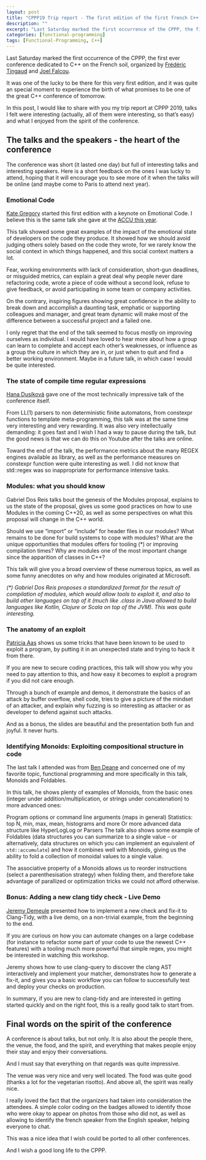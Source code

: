 ```yaml
---
layout: post
title: "CPPP19 Trip report - The first edition of the first french C++ conference"
description: ""
excerpt: "Last Saturday marked the first occurrence of the CPPP, the first conference dedicated to C++ on the French soil, organized by Frédéric Tingaud and Joel Falcou."
categories: [functional-programming]
tags: [Functional-Programming, C++]
---
```


Last Saturday marked the first occurrence of the CPPP, the first ever conference dedicated to C++ on the French soil, organized by [Frédéric Tingaud](https://twitter.com/FredTingaudDev) and [Joel Falcou](https://twitter.com/joel_f).

It was one of the lucky to be there for this very first edition, and it was quite an special moment to experience the birth of what promises to be one of the great C++ conference of tomorrow.

In this post, I would like to share with you my trip report at CPPP 2019, talks I felt were interesting (actually, all of them were interesting, so that’s easy) and what I enjoyed from the spirit of the conference.

## The talks and the speakers - the heart of the conference

The conference was short (it lasted one day) but full of interesting talks and interesting speakers. Here is a short feedback on the ones I was lucky to attend, hoping that it will encourage you to see more of it when the talks will be online (and maybe come to Paris to attend next year).

### Emotional Code

[Kate Gregory](https://twitter.com/gregcons) started this first edition with a keynote on Emotional Code. I believe this is the same talk she gave at the [ACCU this year](https://www.youtube.com/watch?v=uloVXmSHiSo).

This talk showed some great examples of the impact of the emotional state of developers on the code they produce. It showed how we should avoid judging others solely based on the code they wrote, for we rarely know the social context in which things happened, and this social context matters a lot.

Fear, working environments with lack of consideration, short-gun deadlines, or misguided metrics, can explain a great deal why people never dare refactoring code, wrote a piece of code without a second look, refuse to give feedback, or avoid participating in some team or company activities.

On the contrary, inspiring figures showing great confidence in the ability to break down and accomplish a daunting task, emphatic or supporting colleagues and manager, and great team dynamic will make most of the difference between a successful project and a failed one.

I only regret that the end of the talk seemed to focus mostly on improving ourselves as individual. I would have loved to hear more about how a group can learn to complete and accept each other’s weaknesses, or influence as a group the culture in which they are in, or just when to quit and find a better working environment. Maybe in a future talk, in which case I would be quite interested.

### The state of compile time regular expressions

[Hana Dusíková](https://twitter.com/hankadusikova) gave one of the most technically impressive talk of the conference itself.

From LL(1) parsers to non deterministic finite automatons, from constexpr functions to template meta-programming, this talk was at the same time very interesting and very rewarding. It was also very intellectually demanding: it goes fast and I wish I had a way to pause during the talk, but the good news is that we can do this on Youtube after the talks are online.

Toward the end of the talk, the performance metrics about the many REGEX engines available as library, as well as the performance measures on constexpr function were quite interesting as well. I did not know that std::regex was so inappropriate for performance intensive tasks.

### Modules: what you should know

Gabriel Dos Reis talks bout the genesis of the Modules proposal, explains to us the state of the proposal, gives us some good practices on how to use Modules in the coming C++20, as well as some perspectives on what this proposal will change in the C++ world.

Should we use “import” or “include” for header files in our modules? What remains to be done for build systems to cope with modules? What are the unique opportunities that modules offers for tooling (*) or improving compilation times? Why are modules one of the most important change since the apparition of classes in C++?

This talk will give you a broad overview of these numerous topics, as well as some funny anecdotes on why and how modules originated at Microsoft.

_(*) Gabriel Dos Reis proposes a standardized format for the result of compilation of modules, which would allow tools to exploit it, and also to build other languages on top of it (much like .class in Java allowed to build languages like Kotlin, Clojure or Scala on top of the JVM). This was quite interesting._

### The anatomy of an exploit

[Patricia Aas](https://twitter.com/pati_gallardo) shows us some tricks that have been known to be used to exploit a program, by putting it in an unexpected state and trying to hack it from there.

If you are new to secure coding practices, this talk will show you why you need to pay attention to this, and how easy it becomes to exploit a program if you did not care enough.

Through a bunch of example and demos, it demonstrate the basics of an attack by buffer overflow, shell code, tries to give a picture of the mindset of an attacker, and explain why fuzzing is so interesting as attacker or as developer to defend against such attacks.

And as a bonus, the slides are beautiful and the presentation both fun and joyful. It never hurts.

### Identifying Monoids: Exploiting compositional structure in code

The last talk I attended was from [Ben Deane](https://twitter.com/ben_deane) and concerned one of my favorite topic, functional programming and more specifically in this talk, Monoids and Foldables.

In this talk, he shows plenty of examples of Monoids, from the basic ones (integer under addition/multiplication, or strings under concatenation) to more advanced ones:

Program options or command line arguments (maps in general)
Statistics: top N, min, max, mean, histograms and more
Or more advanced data structure like HyperLogLog or Parsers
The talk also shows some example of Foldables (data structures you can summarize to a single value – or alternatively, data structures on which you can implement an equivalent of `std::accumulate`) and how it combines well with Monoids, giving us the ability to fold a collection of monoidal values to a single value.

The associative property of a Monoids allows us to reorder instructions (select a parenthesisation strategy) when folding them, and therefore take advantage of parallized or optimization tricks we could not afford otherwise.

### Bonus: Adding a new clang tidy check - Live Demo

[Jeremy Demeule](https://twitter.com/jeremydemeule) presented how to implement a new check and fix-it to Clang-Tidy, with a live demo, on a non-trivial example, from the beginning to the end.

If you are curious on how you can automate changes on a large codebase (for instance to refactor some part of your code to use the newest C++ features) with a tooling much more powerful that simple regex, you might be interested in watching this workshop.

Jeremy shows how to use clang-query to discover the clang AST interactively and implement your matcher, demonstrates how to generate a fix-it, and gives you a basic workflow you can follow to successfully test and deploy your checks on production.

In summary, if you are new to clang-tidy and are interested in getting started quickly and on the right foot, this is a really good talk to start from.

## Final words on the spirit of the conference

A conference is about talks, but not only. It is also about the people there, the venue, the food, and the spirit, and everything that makes people enjoy their stay and enjoy their conversations.

And I must say that everything on that regards was quite impressive.

The venue was very nice and very well located. The food was quite good (thanks a lot for the vegetarian risotto). And above all, the spirit was really nice.

I really loved the fact that the organizers had taken into consideration the attendees. A simple color coding on the badges allowed to identify those who were okay to appear on photos from those who did not, as well as allowing to identify the french speaker from the English speaker, helping everyone to chat.

This was a nice idea that I wish could be ported to all other conferences.

And I wish a good long life to the CPPP.
